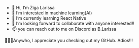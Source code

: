 - 👋 Hi, I’m Ziga Larissa
- 👀 I’m interested in machine learning(AI)
- 🌱 I’m currently learning React Native
- 💞️ I’m looking forward to collaborate with anyone interested!!
- 📫 you can reach out to me on Discord as B.Larissa

🎈🎈🎈Anywho, I appreciate you checking out my GitHub. Adios!!!

<!---
ZigaLarissa/ZigaLarissa is a ✨ special ✨ repository because its `README.md` (this file) appears on your GitHub profile.
You can click the Preview link to take a look at your changes.
--->
